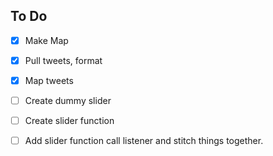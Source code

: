 ## To Do

- [x] Make Map
- [x] Pull tweets, format
- [x] Map tweets

- [ ] Create dummy slider
- [ ] Create slider function
- [ ] Add slider function call listener and stitch things together.

